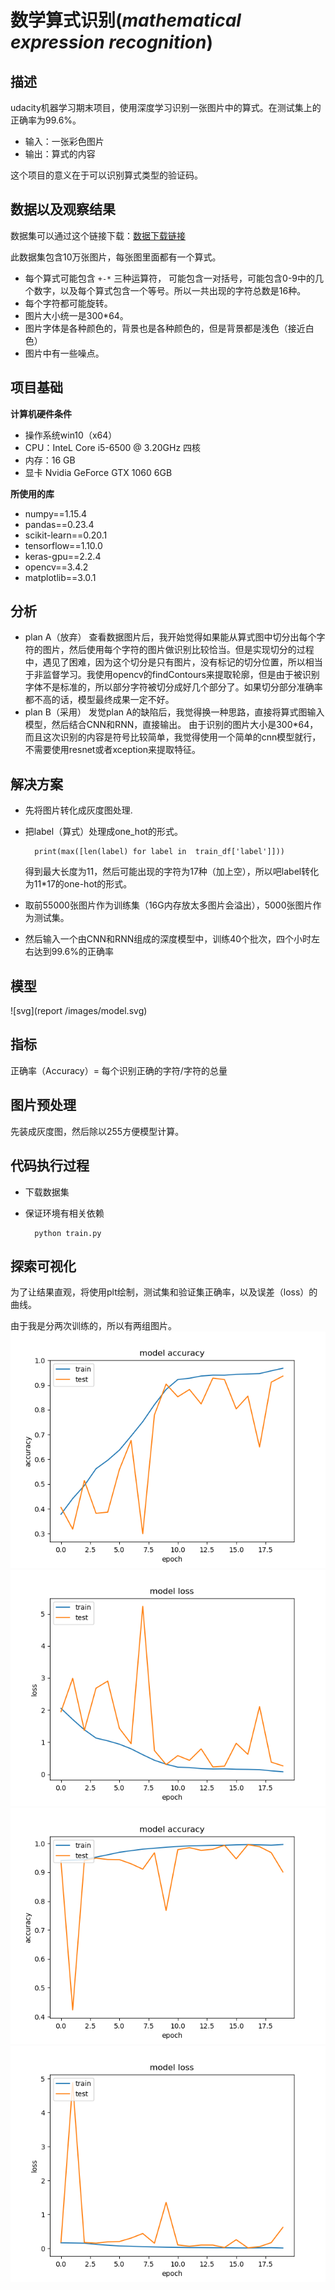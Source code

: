 # 数学算式识别(*mathematical expression recognition*)

## 描述
udacity机器学习期末项目，使用深度学习识别一张图片中的算式。在测试集上的正确率为99.6%。
-   输入：一张彩色图片
-   输出：算式的内容

这个项目的意义在于可以识别算式类型的验证码。
## 数据以及观察结果
数据集可以通过这个链接下载：[数据下载链接](https://s3.cn-north-1.amazonaws.com.cn/static-documents/nd009/MLND+Capstone/Mathematical_Expression_Recognition_train.zip)

此数据集包含10万张图片，每张图里面都有一个算式。
-   每个算式可能包含  `+-*`  三种运算符， 可能包含一对括号，可能包含0-9中的几个数字，以及每个算式包含一个等号。所以一共出现的字符总数是16种。
-   每个字符都可能旋转。
-   图片大小统一是300*64。
-   图片字体是各种颜色的，背景也是各种颜色的，但是背景都是浅色（接近白色）
-   图片中有一些噪点。
## 项目基础

**计算机硬件条件**
-   操作系统win10（x64）
-   CPU：InteL Core i5-6500 @ 3.20GHz 四核
-   内存：16 GB
-   显卡	Nvidia GeForce GTX 1060 6GB


**所使用的库**
-   numpy==1.15.4
-   pandas==0.23.4
-   scikit-learn==0.20.1
-   tensorflow==1.10.0
-   keras-gpu==2.2.4
-   opencv==3.4.2
-   matplotlib==3.0.1
## 分析
- plan A（放弃）
查看数据图片后，我开始觉得如果能从算式图中切分出每个字符的图片，然后使用每个字符的图片做识别比较恰当。但是实现切分的过程中，遇见了困难，因为这个切分是只有图片，没有标记的切分位置，所以相当于非监督学习。我使用opencv的findContours来提取轮廓，但是由于被识别字体不是标准的，所以部分字符被切分成好几个部分了。如果切分部分准确率都不高的话，模型最终成果一定不好。
- plan B（采用）
发觉plan A的缺陷后，我觉得换一种思路，直接将算式图输入模型，然后结合CNN和RNN，直接输出。
由于识别的图片大小是300*64，而且这次识别的内容是符号比较简单，我觉得使用一个简单的cnn模型就行，不需要使用resnet或者xception来提取特征。
## 解决方案
- 先将图片转化成灰度图处理.
- 把label（算式）处理成one_hot的形式。

		print(max([len(label) for label in  train_df['label']]))
	
	得到最大长度为11，然后可能出现的字符为17种（加上空），所以吧label转化为11*17的one-hot的形式。

- 取前55000张图片作为训练集（16G内存放太多图片会溢出），5000张图片作为测试集。

- 然后输入一个由CNN和RNN组成的深度模型中，训练40个批次，四个小时左右达到99.6%的正确率
## 模型

![svg](report /images/model.svg)



## 指标
正确率（Accuracy）= 每个识别正确的字符/字符的总量  

## 图片预处理
先装成灰度图，然后除以255方便模型计算。

## 代码执行过程
- 下载数据集
- 保证环境有相关依赖 
	
		python train.py
## 探索可视化
为了让结果直观，将使用plt绘制，测试集和验证集正确率，以及误差（loss）的曲线。  

由于我是分两次训练的，所以有两组图片。
![png](history/model_20epochs_accuracy.png)
![png](history/model_20epochs_loss.png)
![png](history/model_21-40epochs_accuracy.png)
![png](history/model_21-40epochs_loss.png)


